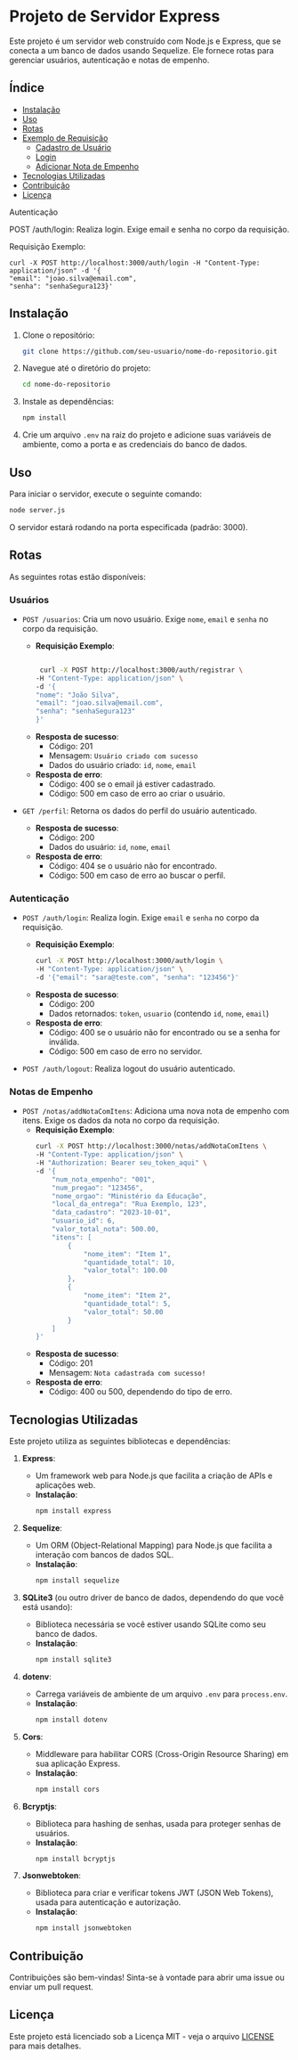# Projeto de Servidor Express

Este projeto é um servidor web construído com Node.js e Express, que se conecta a um banco de dados usando Sequelize. Ele fornece rotas para gerenciar usuários, autenticação e notas de empenho.

## Índice

- [Instalação](#instalação)
- [Uso](#uso)
- [Rotas](#rotas)
- [Exemplo de Requisição](#exemplo-de-requisição)
  - [Cadastro de Usuário](#cadastro-de-usuário)
  - [Login](#login)
  - [Adicionar Nota de Empenho](#adicionar-nota-de-empenho)
- [Tecnologias Utilizadas](#tecnologias-utilizadas)
- [Contribuição](#contribuição)
- [Licença](#licença)             

Autenticação

POST /auth/login: Realiza login. Exige email e senha no corpo da requisição.

 Requisição Exemplo:

    curl -X POST http://localhost:3000/auth/login -H "Content-Type: application/json" -d '{
    "email": "joao.silva@email.com",
    "senha": "senhaSegura123}'

## Instalação

1. Clone o repositório:
   ```bash
   git clone https://github.com/seu-usuario/nome-do-repositorio.git
   ```
2. Navegue até o diretório do projeto:
   ```bash
   cd nome-do-repositorio
   ```
3. Instale as dependências:
   ```bash
   npm install
   ```
4. Crie um arquivo `.env` na raiz do projeto e adicione suas variáveis de ambiente, como a porta e as credenciais do banco de dados.

## Uso

Para iniciar o servidor, execute o seguinte comando:

```bash
node server.js
```

O servidor estará rodando na porta especificada (padrão: 3000).

## Rotas

As seguintes rotas estão disponíveis:

### Usuários
- `POST /usuarios`: Cria um novo usuário. Exige `nome`, `email` e `senha` no corpo da requisição.
  - **Requisição Exemplo**:
    ```bash
    
     curl -X POST http://localhost:3000/auth/registrar \
    -H "Content-Type: application/json" \
    -d '{
    "nome": "João Silva",
    "email": "joao.silva@email.com",
    "senha": "senhaSegura123"
    }'
    ```
  - **Resposta de sucesso**: 
    - Código: 201
    - Mensagem: `Usuário criado com sucesso`
    - Dados do usuário criado: `id`, `nome`, `email`
  - **Resposta de erro**: 
    - Código: 400 se o email já estiver cadastrado.
    - Código: 500 em caso de erro ao criar o usuário.

- `GET /perfil`: Retorna os dados do perfil do usuário autenticado.
  - **Resposta de sucesso**: 
    - Código: 200
    - Dados do usuário: `id`, `nome`, `email`
  - **Resposta de erro**: 
    - Código: 404 se o usuário não for encontrado.
    - Código: 500 em caso de erro ao buscar o perfil.

### Autenticação
- `POST /auth/login`: Realiza login. Exige `email` e `senha` no corpo da requisição.
  - **Requisição Exemplo**:
    ```bash
    curl -X POST http://localhost:3000/auth/login \
    -H "Content-Type: application/json" \
    -d '{"email": "sara@teste.com", "senha": "123456"}'
    ```
  - **Resposta de sucesso**: 
    - Código: 200
    - Dados retornados: `token`, `usuario` (contendo `id`, `nome`, `email`)
  - **Resposta de erro**: 
    - Código: 400 se o usuário não for encontrado ou se a senha for inválida.
    - Código: 500 em caso de erro no servidor.

- `POST /auth/logout`: Realiza logout do usuário autenticado.

### Notas de Empenho
- `POST /notas/addNotaComItens`: Adiciona uma nova nota de empenho com itens. Exige os dados da nota no corpo da requisição.
  - **Requisição Exemplo**:
    ```bash
    curl -X POST http://localhost:3000/notas/addNotaComItens \
    -H "Content-Type: application/json" \
    -H "Authorization: Bearer seu_token_aqui" \
    -d '{
        "num_nota_empenho": "001",
        "num_pregao": "123456",
        "nome_orgao": "Ministério da Educação",
        "local_da_entrega": "Rua Exemplo, 123",
        "data_cadastro": "2023-10-01",
        "usuario_id": 6,
        "valor_total_nota": 500.00,
        "itens": [
            {
                "nome_item": "Item 1",
                "quantidade_total": 10,
                "valor_total": 100.00
            },
            {
                "nome_item": "Item 2",
                "quantidade_total": 5,
                "valor_total": 50.00
            }
        ]
    }'
    ```
  - **Resposta de sucesso**: 
    - Código: 201
    - Mensagem: `Nota cadastrada com sucesso!`
  - **Resposta de erro**: 
    - Código: 400 ou 500, dependendo do tipo de erro.

## Tecnologias Utilizadas

Este projeto utiliza as seguintes bibliotecas e dependências:

1. **Express**: 
   - Um framework web para Node.js que facilita a criação de APIs e aplicações web.
   - **Instalação**: 
     ```bash
     npm install express
     ```

2. **Sequelize**: 
   - Um ORM (Object-Relational Mapping) para Node.js que facilita a interação com bancos de dados SQL.
   - **Instalação**: 
     ```bash
     npm install sequelize
     ```

3. **SQLite3** (ou outro driver de banco de dados, dependendo do que você está usando):
   - Biblioteca necessária se você estiver usando SQLite como seu banco de dados.
   - **Instalação**: 
     ```bash
     npm install sqlite3
     ```

4. **dotenv**: 
   - Carrega variáveis de ambiente de um arquivo `.env` para `process.env`.
   - **Instalação**: 
     ```bash
     npm install dotenv
     ```

5. **Cors**: 
   - Middleware para habilitar CORS (Cross-Origin Resource Sharing) em sua aplicação Express.
   - **Instalação**: 
     ```bash
     npm install cors
     ```

6. **Bcryptjs**: 
   - Biblioteca para hashing de senhas, usada para proteger senhas de usuários.
   - **Instalação**: 
     ```bash
     npm install bcryptjs
     ```

7. **Jsonwebtoken**: 
   - Biblioteca para criar e verificar tokens JWT (JSON Web Tokens), usada para autenticação e autorização.
   - **Instalação**: 
     ```bash
     npm install jsonwebtoken
     ```

## Contribuição

Contribuições são bem-vindas! Sinta-se à vontade para abrir uma issue ou enviar um pull request.

## Licença

Este projeto está licenciado sob a Licença MIT - veja o arquivo [LICENSE](LICENSE) para mais detalhes.
